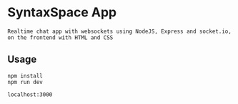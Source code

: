 # SyntaxSpace App
    Realtime chat app with websockets using NodeJS, Express and socket.io, on the frontend with HTML and CSS

## Usage
```
npm install
npm run dev

localhost:3000
```